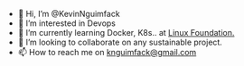 - 👋 Hi, I’m @KevinNguimfack
- 👀 I’m interested in Devops
- 🌱 I’m currently learning Docker, K8s.. at [Linux Foundation.](https://www.linuxfoundation.org/)
- 💞️ I’m looking to collaborate on  any sustainable project.
- 📫 How to reach me on knguimfack@gmail.com

<!---
KevinNguimfack/KevinNguimfack is a ✨ special ✨ repository because its `README.md` (this file) appears on your GitHub profile. 
You can click the Preview link to take a look at your changes.
--->
